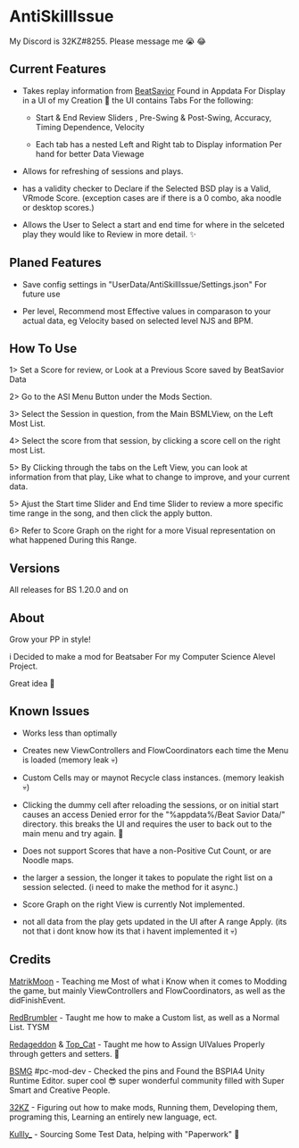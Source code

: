 # AntiSkillIssue
My Discord is 32KZ#8255. Please message me 😭 😂

## Current Features

- Takes replay information from [BeatSavior](https://github.com/Mystogan98/BeatSaviorData) Found in Appdata For Display in a UI of my Creation 🙌 the UI contains Tabs For the following: 

  - Start & End Review Sliders , Pre-Swing & Post-Swing, Accuracy, Timing Dependence, Velocity
  
  - Each tab has a nested Left and Right tab to Display information Per hand for better Data Viewage

- Allows for refreshing of sessions and plays.

- has a validity checker to Declare if the Selected BSD play is a Valid, VRmode Score. (exception cases are if there is a 0 combo, aka noodle or desktop scores.)

- Allows the User to Select a start and end time for where in the selceted play they would like to Review in more detail. ✨

## Planed Features

- Save config settings in  "UserData/AntiSkillIssue/Settings.json" For future use

- Per level, Recommend most Effective values in comparason to your actual data, eg Velocity based on selected level NJS and BPM. 

## How To Use

1> Set a Score for review, or Look at a Previous Score saved by BeatSavior Data

2> Go to the ASI Menu Button under the Mods Section.

3> Select the Session in question, from the Main BSMLView, on the Left Most List.

4> Select the score from that session, by clicking a score cell on the right most List. 

5> By Clicking through the tabs on the Left View, you can look at information from that play, Like what to change to improve, and your current data. 

5> Ajust the Start time Slider and End time Slider to review a more specific time range in the song, and then click the apply button.

6> Refer to Score Graph on the right for a more Visual representation on what happened During this Range. 

## Versions
All releases for BS 1.20.0 and on


## About

Grow your PP in style! 

i Decided to make a mod for Beatsaber For my Computer Science Alevel Project. 

Great idea 🥶

## Known Issues

- Works less than optimally

- Creates new ViewControllers and FlowCoordinators each time the Menu is loaded (memory leak 💀)

- Custom Cells may or maynot Recycle class instances. (memory leakish 💀)

- Clicking the dummy cell after reloading the sessions, or on initial start causes an access Denied error for the "%appdata%/Beat Savior Data/" directory. this breaks the UI and requires the user to back out to the main menu and try again. 😬

- Does not support Scores that have a non-Positive Cut Count, or are Noodle maps. 

- the larger a session, the longer it takes to populate the right list on a session selected. (i need to make the method for it async.)

- Score Graph on the right View is currently Not implemented. 

- not all data from the play gets updated in the UI after A range Apply. (its not that i dont know how its that i havent implemented it 💀)

## Credits

[MatrikMoon](https://www.Github.com/MatrikMoon/) - Teaching me Most of what i Know when it comes to Modding the game, but mainly ViewControllers and FlowCoordinators, as well as the didFinishEvent.

[RedBrumbler](https://github.com/RedBrumbler) - Taught me how to make a Custom list, as well as a Normal List. TYSM

[Redageddon](https://github.com/Redageddon) & [Top_Cat](https://github.com/Top-Cat) - Taught me how to Assign UIValues Properly through getters and setters. 👏

[BSMG](https://discord.gg/beatsabermods) #pc-mod-dev - Checked the pins and Found  the BSPIA4 Unity Runtime Editor. super cool 😎 super wonderful community filled with Super Smart and Creative People.

[32KZ](https://www.twitter.com/32ksarah/) - Figuring out how to make mods, Running them, Developing them, programing this, Learning an entirely new language, ect.

[Kullly_](https://www.youtube.com/@kullly_7813) - Sourcing Some Test Data, helping with "Paperwork" 🙏


